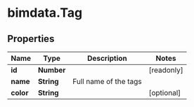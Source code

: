 # bimdata.Tag

## Properties

Name | Type | Description | Notes
------------ | ------------- | ------------- | -------------
**id** | **Number** |  | [readonly] 
**name** | **String** | Full name of the tags | 
**color** | **String** |  | [optional] 


